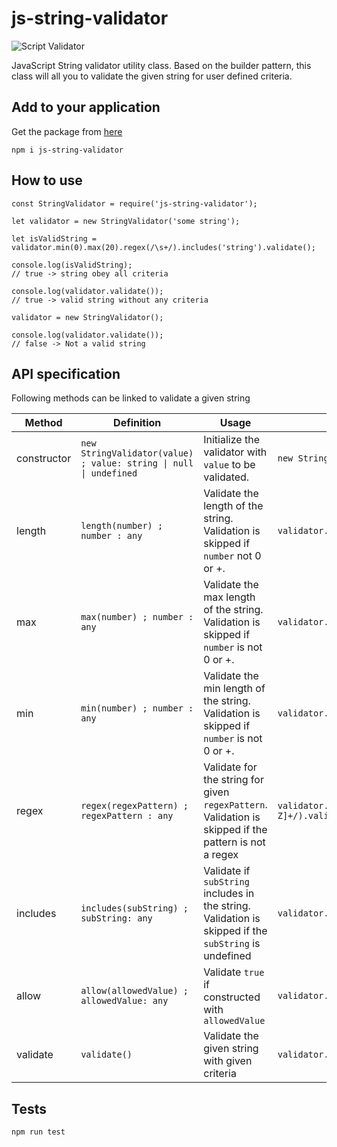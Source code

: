 # js-string-validator

![Script Validator](https://github.com/theekshanawj/js-string-validator/workflows/Script%20Validator/badge.svg?branch=master&event=push)

JavaScript String validator utility class.
Based on the builder pattern, this class will all you to validate the given string for user defined criteria.

## Add to your application 

Get the package from [here](https://www.npmjs.com/package/js-string-validator)
```
npm i js-string-validator
```

## How to use
```
const StringValidator = require('js-string-validator');
  
let validator = new StringValidator('some string');

let isValidString = validator.min(0).max(20).regex(/\s+/).includes('string').validate();

console.log(isValidString);
// true -> string obey all criteria

console.log(validator.validate());
// true -> valid string without any criteria

validator = new StringValidator();

console.log(validator.validate());
// false -> Not a valid string

```
## API specification

Following methods can be linked to validate a given string

| Method | Definition |Usage | Example |
|---|---|---|---|
|constructor| `new StringValidator(value) ; value: string \| null \| undefined` | Initialize the validator with `value` to be validated. | `new StringValidator()`|
| length | `length(number) ; number : any` | Validate the length of the string. Validation is skipped if `number` not 0 or +. |  `validator.length(1).validate()`|
| max | `max(number) ; number : any` | Validate the max length of the string. Validation is skipped if `number` is not 0 or +. | `validator.max(10).validate()`|
| min | `min(number) ; number : any` | Validate the min length of the string. Validation is skipped if `number` is not 0 or +. | `validator.min(0).validate()`|
| regex | `regex(regexPattern) ; regexPattern : any` | Validate for the string for given `regexPattern`. Validation is skipped if the pattern is not a regex | `validator.regex(/[0-9a-zA-Z]+/).validate()`|
| includes | `includes(subString) ; subString: any` |  Validate if `subString` includes in the string. Validation is skipped if the `subString` is undefined | `validator.includes('test').validate()`|
| allow | `allow(allowedValue) ; allowedValue: any` | Validate `true` if constructed with `allowedValue`| `validator.allow(undefined).validate()`|
| validate | `validate()` | Validate the given string with given criteria | `validator.max(10).min(0).validate()`|


## Tests 

`npm run test`

